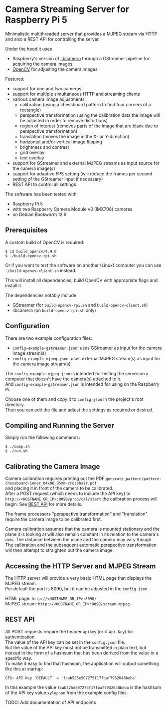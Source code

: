 # Camera Streaming Server for Raspberry Pi 5

Minimalistic multithreaded server that provides a MJPEG stream via HTTP and also
a REST API for controlling the server.

Under the hood it uses

- Raspberry's version of [libcamera](https://github.com/raspberrypi/libcamera) through a GStreamer pipeline for acquiring the camera images
- [OpenCV](https://github.com/opencv/opencv) for adjusting the camera images

Features:

- support for one and two cameras
- support for multiple simultaneous HTTP and streaming clients
- various camera image adjustments:
  - calibration (using a chessboard pattern to find four corners of a rectangle)
  - perspective transformation (using the calibration data the image will be adjusted in order to remove distortions)
  - region of interest (removes parts of the image that are blank due to perspective transformation)
  - translation (moves the image in the X- or Y-direction)
  - horizontal and/or vertical image flipping
  - brightness and contrast
  - grid overlay
  - text overlay
- support for GStreamer and external MJPEG streams as input source for the camera image(s)
- support for adaptive FPS setting (will reduce the frames per second setting of the GStreamer input if necessary)
- REST API to control all settings

The software has been tested with:

- Raspberry Pi 5
- with two Raspberry Camera Module v3 (IMX708) cameras
- on Debian Bookworm 12.9

## Prerequisites

A custom build of OpenCV is required:

```
$ cd build_opencv/4.9.0
$ ./build-opencv-rpi.sh
```

Or if you want to test the software on another (Linux) computer you can use `./build-opencv-client.sh` instead.

This will install all dependencies, build OpenCV with appropriate flags and install it.

The dependencies notably include

- GStreamer (for `build-opencv-rpi.sh` and `build-opencv-client.sh`)
- libcamera (on `build-opencv-rpi.sh` only)

## Configuration

There are two example configuration files:

- `config-example-gstreamer.json`: uses GStreamer as input for the camera image stream(s)
- `config-example-mjpeg.json`: uses external MJPEG stream(s) as input for the camera image stream(s)

The `config-example-mjpeg.json` is intended for testing the server on a computer that doesn't have the camera(s) attached to it.  
And `config-example-gstreamer.json` is intended for using on the Raspberry Pi.

Choose one of them and copy it to `config.json` in the project's root directory.  
Then you can edit the file and adjust the settings as required or desired.

## Compiling and Running the Server

Simply run the following commands:

```
$ ./comp.sh
$ ./run.sh
```

## Calibrating the Camera Image

Camera calibration requires printing out the PDF `generate_pattern/pattern-chessboard-inner_04x06_05mm-crosshair.pdf`  
and placing it in front of the camera to be calibrated.  
After a POST request (which needs to include the API key) to `http://<HOSTNAME_OR_IP>:8090/proc/cal/start`
the calibration process will begin. See [REST API](#rest-api) for more details.

The frame processors "perspective transformation" and "translation" require the camera image to be calibrated first.

Camera calibration assumes that the camera is mounted stationary and the plane it is looking at will also remain
constant in its relation to the camera's axis. The distance between the plane and the camera may vary though.  
The calibration and the subsequent automatic perspective transformation will then attempt
to straighten out the camera image.

## Accessing the HTTP Server and MJPEG Stream

The HTTP server will provide a very basic HTML page that displays the MJPEG stream.  
Per default the port is 8090, but it can be adjusted in the `config.json`.

HTML page: `http://<HOSTNAME_OR_IP>:8090/`  
MJPEG stream: `http://<HOSTNAME_OR_IP>:8090/stream.mjpeg`

## REST API

All POST requests require the header `apikey` (or `X-Api-Key`) for authentication.  
The value of the API key can be set in the `config.json` file.  
But the value of the API key must not be transmitted in plain text, but instead in the form of a hashsum that
has been derived from the value in a specific way.  
To make it easy to find that hashsum, the application will output something like this at startup:

```
CFG: API Key 'DEFAULT' = 'fcab525e507275f17fbaf7932048beba'
```

In this example the value `fcab525e507275f17fbaf7932048beba` is the hashsum of the API key value `xylophon` from
the example config files.

TODO: Add documentation of API endpoints
